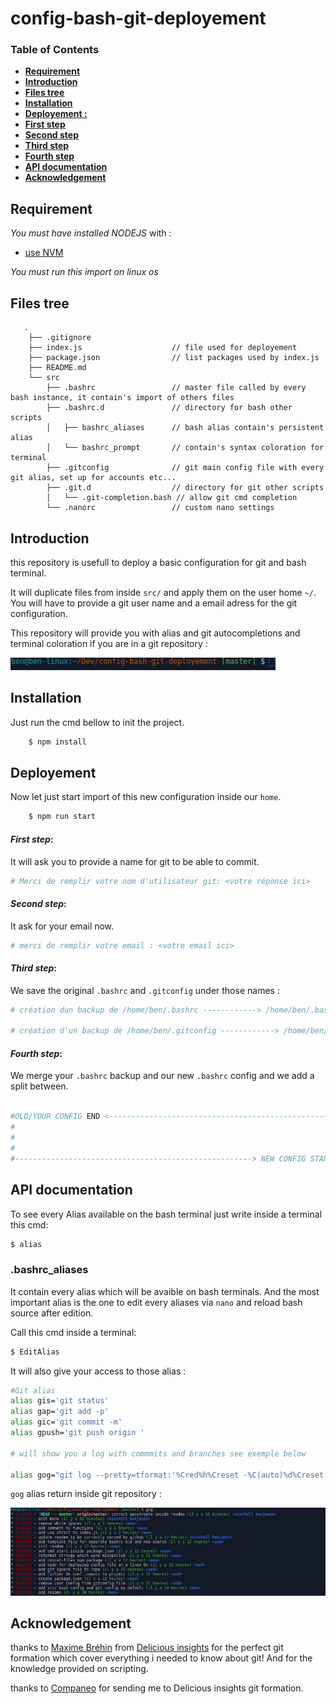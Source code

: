 # config-bash-git-deployement

### Table of Contents
- **[Requirement](#requirement)**
- **[Introduction](#introduction)**
- **[Files tree](#files-tree)**
- **[Installation](#installation)**
- **[Deployement :](#deployement)**
 - **[First step](#first-step)**
 - **[Second step](#second-step)**
 - **[Third step](#third-step)**
 - **[Fourth step](#fourth-step)**
- **[API documentation](#api-documentation)**
- **[Acknowledgement](#acknowledgement)**


## **Requirement**

*You must have installed NODEJS* with :
 - [use NVM](https://github.com/creationix/nvm#install-script)

*You must run this import on linux os*

## **Files tree**
```
   .
    ├── .gitignore
    ├── index.js                    // file used for deployement
    ├── package.json                // list packages used by index.js
    ├── README.md
    └── src
        ├── .bashrc                 // master file called by every bash instance, it contain's import of others files
        ├── .bashrc.d               // directory for bash other scripts
        │   ├── bashrc_aliases      // bash alias contain's persistent alias
        │   └── bashrc_prompt       // contain's syntax coloration for terminal
        ├── .gitconfig              // git main config file with every git alias, set up for accounts etc...
        ├── .git.d                  // directory for git other scripts
        │   └── .git-completion.bash // allow git cmd completion
        └── .nanorc                 // custom nano settings

```
## **Introduction**
this repository is usefull to deploy a basic configuration for git and bash terminal.

It will duplicate files from inside `src/` and apply them on the user home `~/`.
You will have to provide a git user name and a email adress for the git configuration.

This repository will provide you with alias and git autocompletions and terminal coloration if you are in a git repository :

![imgs/screenshot.png](./imgs/screenshot.png)

## **Installation**
Just run the cmd bellow to init the project.

```bash
    $ npm install

```
## **Deployement**
Now let just start import of this new configuration inside our `home`.

```bash
    $ npm run start
```

#### *First step*:
It will ask you to provide a name for git to be able to commit.

```bash
# Merci de remplir votre nom d'utilisateur git: <votre réponse ici>
```

#### *Second step*:
It ask for your email now.

```bash
# merci de remplir votre email : <votre email ici>
```

#### *Third step*:
We save the original `.bashrc` and `.gitconfig` under those names :

```bash
# création dun backup de /home/ben/.bashrc ------------> /home/ben/.bashrc.before.config.deployement.backup

# création d'un backup de /home/ben/.gitconfig ------------> /home/ben/.gitconfig.before.config.deployement.backup
```

#### *Fourth step*:
We merge your `.bashrc` backup and our new `.bashrc` config and we add a split between.

```bash

#OLD/YOUR CONFIG END <--------------------------------------------------
#
#
#
#-----------------------------------------------------> NEW CONFIG START

```
## API documentation

To see every Alias available on the bash terminal just write inside a terminal this cmd:

```bash
$ alias
```

### .bashrc_aliases
It contain every alias which will be avaible on bash terminals.
And the most important alias is the one to edit every aliases via `nano` and reload bash source after edition.

Call this cmd inside a terminal:
```bash
$ EditAlias
```
It will also give your access to those alias :
```bash
#Git alias
alias gis='git status'
alias gap='git add -p'
alias gic='git commit -m'
alias gpush='git push origin '

# will show you a log with commmits and branches see exemple below

alias gog="git log --pretty=tformat:'%Cred%h%Creset -%C(auto)%d%Creset %s %Cgreen(%cr) %C(bold blue)<%an>%Creset' --branches --graph"

```

`gog` alias return inside git repository :

![./imgs/screenshot2.png](./imgs/screenshot2.png)

## Acknowledgement

thanks to [Maxime Bréhin](https://twitter.com/mbrehin) from [Delicious insights](http://delicious-insights.com/) for the perfect git formation which cover everything i needed to know about git!
And for the knowledge provided on scripting.

thanks to [Companeo](http://www.companeo.com/) for sending me to Delicious insights git formation.
